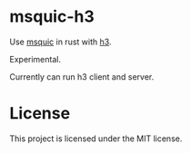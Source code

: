 # msquic-h3
Use [msquic](https://github.com/microsoft/msquic) in rust with [h3](https://github.com/hyperium/h3).

Experimental.

Currently can run h3 client and server.

# License
This project is licensed under the MIT license.